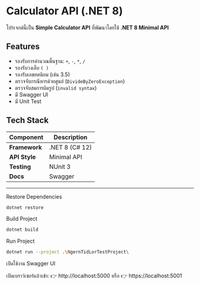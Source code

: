 # Calculator API (.NET 8)

โปรเจกต์นี้เป็น **Simple Calculator API** ที่พัฒนาโดยใช้ **.NET 8 Minimal API**

## Features

- รองรับการคำนวณพื้นฐาน: `+`, `-`, `*`, `/`
- รองรับวงเล็บ `( )`
- รองรับเลขทศนิยม (เช่น 3.5)
- ตรวจจับกรณีหารด้วยศูนย์ (`DivideByZeroException`)
- ตรวจจับสมการผิดรูป (`invalid syntax`)
- มี Swagger UI
- มี Unit Test

## Tech Stack

| Component     | Description    |
| ------------- | -------------- |
| **Framework** | .NET 8 (C# 12) |
| **API Style** | Minimal API    |
| **Testing**   | NUnit 3        |
| **Docs**      | Swagger        |

---

Restore Dependencies

```bash
dotnet restore
```

Build Project

```bash
dotnet build
```

Run Project

```bash
dotnet run --project .\NgernTidLorTestProject\
```

เปิดใช้งาน Swagger UI

เปิดเบราว์เซอร์แล้วเข้า:
👉 http://localhost:5000
หรือ
👉 https://localhost:5001
